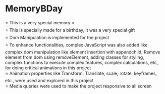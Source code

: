 # MemoryBDay
⭐️ This is a very special memory ⭐️
<br>
⭐️ This is specially made for a birthday, it was a very special gift <br>
⭐️ Dom Manipulation is implemented for the project <br>
⭐️ To enhance functionalities, complex JavaScript was also added like complex dom manipulation like element insertion with appendchild, Remove element from dom using removeElement, adding classes for styling, complex functions to execute complex features, complex calculations, etc, for doing critical animations in this project <br>
⭐️ Animation properties like Transform, Translate, scale, rotate, keyframes, etc., were used and explored in this project <br>
⭐️ Media queries were used to make the project responsive to all screen <br>

